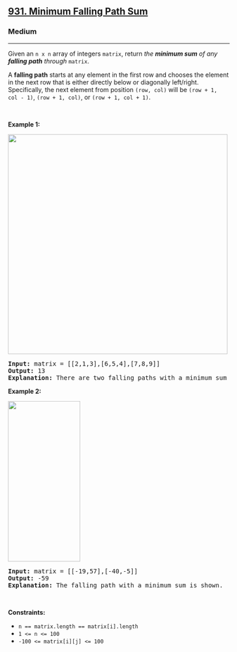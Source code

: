 <h2><a href="https://leetcode.com/problems/minimum-falling-path-sum/">931. Minimum Falling Path Sum</a></h2><h3>Medium</h3><hr><div style="user-select: auto;"><p style="user-select: auto;">Given an <code style="user-select: auto;">n x n</code> array of integers <code style="user-select: auto;">matrix</code>, return <em style="user-select: auto;">the <strong style="user-select: auto;">minimum sum</strong> of any <strong style="user-select: auto;">falling path</strong> through</em> <code style="user-select: auto;">matrix</code>.</p>

<p style="user-select: auto;">A <strong style="user-select: auto;">falling path</strong> starts at any element in the first row and chooses the element in the next row that is either directly below or diagonally left/right. Specifically, the next element from position <code style="user-select: auto;">(row, col)</code> will be <code style="user-select: auto;">(row + 1, col - 1)</code>, <code style="user-select: auto;">(row + 1, col)</code>, or <code style="user-select: auto;">(row + 1, col + 1)</code>.</p>

<p style="user-select: auto;">&nbsp;</p>
<p style="user-select: auto;"><strong style="user-select: auto;">Example 1:</strong></p>
<img alt="" src="https://assets.leetcode.com/uploads/2021/11/03/failing1-grid.jpg" style="width: 499px; height: 500px; user-select: auto;">
<pre style="user-select: auto;"><strong style="user-select: auto;">Input:</strong> matrix = [[2,1,3],[6,5,4],[7,8,9]]
<strong style="user-select: auto;">Output:</strong> 13
<strong style="user-select: auto;">Explanation:</strong> There are two falling paths with a minimum sum as shown.
</pre>

<p style="user-select: auto;"><strong style="user-select: auto;">Example 2:</strong></p>
<img alt="" src="https://assets.leetcode.com/uploads/2021/11/03/failing2-grid.jpg" style="width: 164px; height: 365px; user-select: auto;">
<pre style="user-select: auto;"><strong style="user-select: auto;">Input:</strong> matrix = [[-19,57],[-40,-5]]
<strong style="user-select: auto;">Output:</strong> -59
<strong style="user-select: auto;">Explanation:</strong> The falling path with a minimum sum is shown.
</pre>

<p style="user-select: auto;">&nbsp;</p>
<p style="user-select: auto;"><strong style="user-select: auto;">Constraints:</strong></p>

<ul style="user-select: auto;">
	<li style="user-select: auto;"><code style="user-select: auto;">n == matrix.length == matrix[i].length</code></li>
	<li style="user-select: auto;"><code style="user-select: auto;">1 &lt;= n &lt;= 100</code></li>
	<li style="user-select: auto;"><code style="user-select: auto;">-100 &lt;= matrix[i][j] &lt;= 100</code></li>
</ul>
</div>